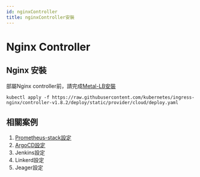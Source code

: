 ```yaml
---
id: nginxController
title: nginxController安裝
---
```


# Nginx Controller
## Nginx 安裝
部屬Nginx controller前，請完成[Metal-LB安裝](kubernetes-native/base/metallb.md)
```
kubectl apply -f https://raw.githubusercontent.com/kubernetes/ingress-nginx/controller-v1.8.2/deploy/static/provider/cloud/deploy.yaml
```
## 相關案例
1. [Prometheus-stack設定](kubernetes-native\base\promethesuStack.md)
2. [ArgoCD設定](kubernetes-native\gitops\argocd\install.md)
3. Jenkins設定
4. Linkerd設定
5. Jeager設定